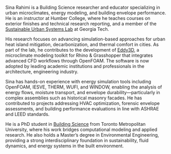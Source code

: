 


Sina Rahimi is a Building Science researcher and educator specializing in urban microclimates, energy modeling, and building envelope performance. He is an instructor at Humber College, where he teaches courses on exterior finishes and technical research reporting, and a member of the [Sustainable Urban Systems Lab](https://sustainableurbansystems.com/) at Georgia Tech.
 
His research focuses on advancing simulation-based approaches for urban heat island mitigation, decarbonization, and thermal comfort in cities. As part of the lab, he contributes to the development of [Eddy3D](https://www.eddy3d.com/), a microclimate modeling toolkit for Rhino & Grasshopper that integrates advanced CFD workflows through OpenFOAM. The software is now adopted by leading academic institutions and professionals in the architecture, engineering industry.
 
Sina has hands-on experience with energy simulation tools including OpenFOAM, IESVE, THERM, WUFI, and WINDOW, enabling the analysis of energy flows, moisture transport, and envelope durability—particularly in complex assemblies such as historical masonry facades. He has contributed to projects addressing HVAC optimization, forensic envelope assessments, and building performance evaluations in line with ASHRAE and LEED standards.
 
He is a PhD student in [Building Science](https://www.torontomu.ca/architectural-science/building-science/home/) from Toronto Metropolitan University, where his work bridges computational modeling and applied research. He also holds a Master’s degree in Environmental Engineering, providing a strong interdisciplinary foundation in sustainability, fluid dynamics, and energy systems in the built environment.


